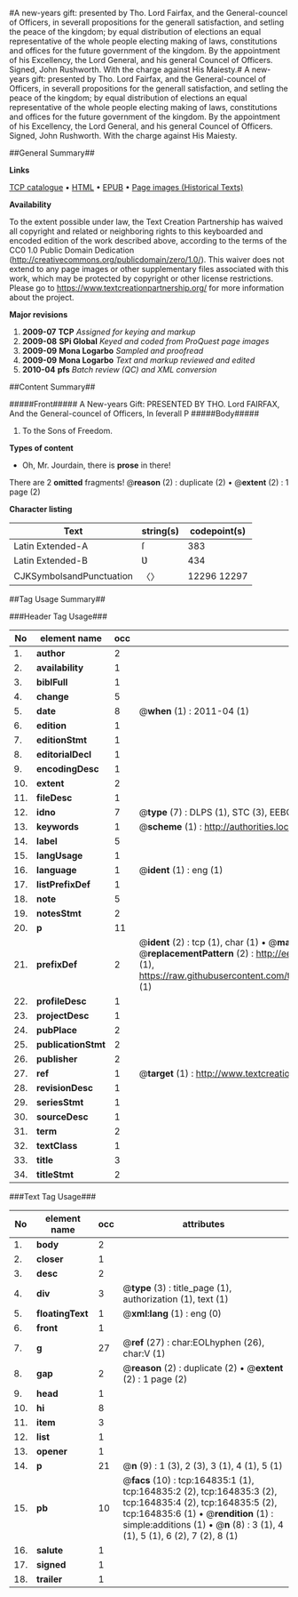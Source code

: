 #A new-years gift: presented by Tho. Lord Fairfax, and the General-councel of Officers, in severall propositions for the generall satisfaction, and setling the peace of the kingdom; by equal distribution of elections an equal representative of the whole people electing making of laws, constitutions and offices for the future government of the kingdom. By the appointment of his Excellency, the Lord General, and his general Councel of Officers. Signed, John Rushworth. With the charge against His Maiesty.#
A new-years gift: presented by Tho. Lord Fairfax, and the General-councel of Officers, in severall propositions for the generall satisfaction, and setling the peace of the kingdom; by equal distribution of elections an equal representative of the whole people electing making of laws, constitutions and offices for the future government of the kingdom. By the appointment of his Excellency, the Lord General, and his general Councel of Officers. Signed, John Rushworth. With the charge against His Maiesty.

##General Summary##

**Links**

[TCP catalogue](http://www.ota.ox.ac.uk/tcp/)  • 
[HTML](http://tei.it.ox.ac.uk/tcp/Texts-HTML/free/A84/A84872.html)  • 
[EPUB](http://tei.it.ox.ac.uk/tcp/Texts-EPUB/free/A84/A84872.epub) • 
[Page images (Historical Texts)](https://historicaltexts.jisc.ac.uk/eebo-99873039e)

**Availability**

To the extent possible under law, the Text Creation Partnership has waived all copyright and related or neighboring rights to this keyboarded and encoded edition of the work described above, according to the terms of the CC0 1.0 Public Domain Dedication (http://creativecommons.org/publicdomain/zero/1.0/). This waiver does not extend to any page images or other supplementary files associated with this work, which may be protected by copyright or other license restrictions. Please go to https://www.textcreationpartnership.org/ for more information about the project.

**Major revisions**

1. __2009-07__ __TCP__ *Assigned for keying and markup*
1. __2009-08__ __SPi Global__ *Keyed and coded from ProQuest page images*
1. __2009-09__ __Mona Logarbo__ *Sampled and proofread*
1. __2009-09__ __Mona Logarbo__ *Text and markup reviewed and edited*
1. __2010-04__ __pfs__ *Batch review (QC) and XML conversion*

##Content Summary##

#####Front#####
A New-years Gift: PRESENTED BY THO. Lord FAIRFAX, And the General-councel of Officers, In ſeverall P
#####Body#####

1. To the Sons of Freedom.

**Types of content**

  * Oh, Mr. Jourdain, there is **prose** in there!

There are 2 **omitted** fragments! 
 @__reason__ (2) : duplicate (2)  •  @__extent__ (2) : 1 page (2)

**Character listing**


|Text|string(s)|codepoint(s)|
|---|---|---|
|Latin Extended-A|ſ|383|
|Latin Extended-B|Ʋ|434|
|CJKSymbolsandPunctuation|〈〉|12296 12297|

##Tag Usage Summary##

###Header Tag Usage###

|No|element name|occ|attributes|
|---|---|---|---|
|1.|__author__|2||
|2.|__availability__|1||
|3.|__biblFull__|1||
|4.|__change__|5||
|5.|__date__|8| @__when__ (1) : 2011-04 (1)|
|6.|__edition__|1||
|7.|__editionStmt__|1||
|8.|__editorialDecl__|1||
|9.|__encodingDesc__|1||
|10.|__extent__|2||
|11.|__fileDesc__|1||
|12.|__idno__|7| @__type__ (7) : DLPS (1), STC (3), EEBO-CITATION (1), PROQUEST (1), VID (1)|
|13.|__keywords__|1| @__scheme__ (1) : http://authorities.loc.gov/ (1)|
|14.|__label__|5||
|15.|__langUsage__|1||
|16.|__language__|1| @__ident__ (1) : eng (1)|
|17.|__listPrefixDef__|1||
|18.|__note__|5||
|19.|__notesStmt__|2||
|20.|__p__|11||
|21.|__prefixDef__|2| @__ident__ (2) : tcp (1), char (1)  •  @__matchPattern__ (2) : ([0-9\-]+):([0-9IVX]+) (1), (.+) (1)  •  @__replacementPattern__ (2) : http://eebo.chadwyck.com/downloadtiff?vid=$1&page=$2 (1), https://raw.githubusercontent.com/textcreationpartnership/Texts/master/tcpchars.xml#$1 (1)|
|22.|__profileDesc__|1||
|23.|__projectDesc__|1||
|24.|__pubPlace__|2||
|25.|__publicationStmt__|2||
|26.|__publisher__|2||
|27.|__ref__|1| @__target__ (1) : http://www.textcreationpartnership.org/docs/. (1)|
|28.|__revisionDesc__|1||
|29.|__seriesStmt__|1||
|30.|__sourceDesc__|1||
|31.|__term__|2||
|32.|__textClass__|1||
|33.|__title__|3||
|34.|__titleStmt__|2||


###Text Tag Usage###

|No|element name|occ|attributes|
|---|---|---|---|
|1.|__body__|2||
|2.|__closer__|1||
|3.|__desc__|2||
|4.|__div__|3| @__type__ (3) : title_page (1), authorization (1), text (1)|
|5.|__floatingText__|1| @__xml:lang__ (1) : eng (0)|
|6.|__front__|1||
|7.|__g__|27| @__ref__ (27) : char:EOLhyphen (26), char:V (1)|
|8.|__gap__|2| @__reason__ (2) : duplicate (2)  •  @__extent__ (2) : 1 page (2)|
|9.|__head__|1||
|10.|__hi__|8||
|11.|__item__|3||
|12.|__list__|1||
|13.|__opener__|1||
|14.|__p__|21| @__n__ (9) : 1 (3), 2 (3), 3 (1), 4 (1), 5 (1)|
|15.|__pb__|10| @__facs__ (10) : tcp:164835:1 (1), tcp:164835:2 (2), tcp:164835:3 (2), tcp:164835:4 (2), tcp:164835:5 (2), tcp:164835:6 (1)  •  @__rendition__ (1) : simple:additions (1)  •  @__n__ (8) : 3 (1), 4 (1), 5 (1), 6 (2), 7 (2), 8 (1)|
|16.|__salute__|1||
|17.|__signed__|1||
|18.|__trailer__|1||
